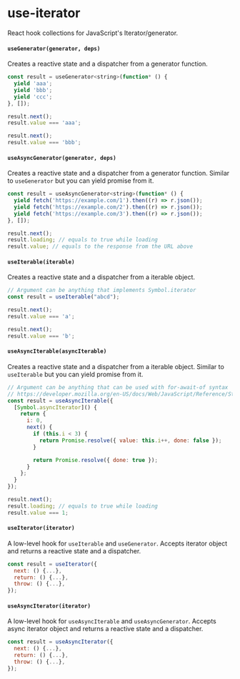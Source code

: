 # use-iterator

React hook collections for JavaScript's Iterator/generator.

#### `useGenerator(generator, deps)`

Creates a reactive state and a dispatcher from a generator function.

```js
const result = useGenerator<string>(function* () {
  yield 'aaa';
  yield 'bbb';
  yield 'ccc';
}, []);

result.next();
result.value === 'aaa';

result.next();
result.value === 'bbb';
```

#### `useAsyncGenerator(generator, deps)`

Creates a reactive state and a dispatcher from a generator function. Similar to `useGenerator` but you can yield promise from it.

```js
const result = useAsyncGenerator<string>(function* () {
  yield fetch('https://example.com/1').then((r) => r.json());
  yield fetch('https://example.com/2').then((r) => r.json());
  yield fetch('https://example.com/3').then((r) => r.json());
}, []);

result.next();
result.loading; // equals to true while loading
result.value; // equals to the response from the URL above
```

#### `useIterable(iterable)`

Creates a reactive state and a dispatcher from a iterable object.

```js
// Argument can be anything that implements Symbol.iterator
const result = useIterable("abcd");

result.next();
result.value === 'a';

result.next();
result.value === 'b';
```

#### `useAsyncIterable(asyncIterable)`

Creates a reactive state and a dispatcher from a iterable object. Similar to `useIterable` but you can yield promise from it.

```js
// Argument can be anything that can be used with for-await-of syntax
// https://developer.mozilla.org/en-US/docs/Web/JavaScript/Reference/Statements/for-await...of
const result = useAsyncIterable({
  [Symbol.asyncIterator]() {
    return {
      i: 0,
      next() {
        if (this.i < 3) {
          return Promise.resolve({ value: this.i++, done: false });
        }

        return Promise.resolve({ done: true });
      }
    };
  }
});

result.next();
result.loading; // equals to true while loading
result.value === 1;
```

#### `useIterator(iterator)`

A low-level hook for `useIterable` and `useGenerator`. Accepts iterator object and returns a reactive state and a dispatcher.

```js
const result = useIterator({
  next: () {...},
  return: () {...},
  throw: () {...},
});
```

#### `useAsyncIterator(iterator)`

A low-level hook for `useAsyncIterable` and `useAsyncGenerator`. Accepts async iterator object and returns a reactive state and a dispatcher.

```js
const result = useAsyncIterator({
  next: () {...},
  return: () {...},
  throw: () {...},
});
```
